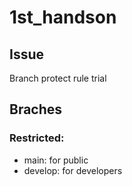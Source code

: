 # 1st_handson
## Issue
Branch protect rule trial
## Braches
### Restricted: 
- main: for public 
- develop: for developers